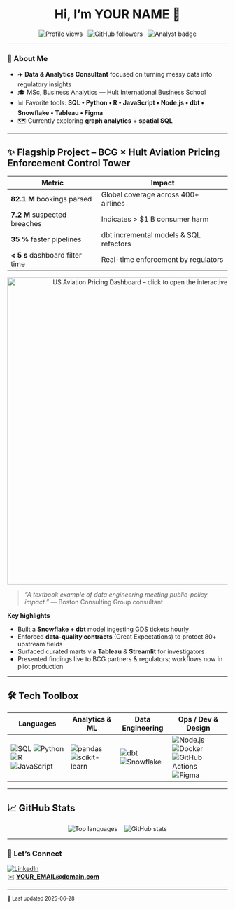 <!-- ░░ Optional banner ░░
Uncomment the next line and replace BANNER_IMAGE_URL with any hosted image
<p align="center"><img src="BANNER_IMAGE_URL" width="100%" alt="banner"></p>
-->

<h1 align="center">Hi, I’m <strong>YOUR NAME</strong> 👋</h1>

<p align="center">
  <img src="https://komarev.com/ghpvc/?username=YOUR_GITHUB_USERNAME&style=flat-square&label=Profile+views" alt="Profile views"> &nbsp;
  <img src="https://img.shields.io/github/followers/YOUR_GITHUB_USERNAME?style=social" alt="GitHub followers"> &nbsp;
  <img src="https://img.shields.io/badge/Analyst-%F0%9F%93%8C-blueviolet?logo=data" alt="Analyst badge">
</p>

---

### 🚀 About Me
- ✈️ **Data & Analytics Consultant** focused on turning messy data into regulatory insights  
- 🎓 MSc, Business Analytics — Hult International Business School  
- 📊 Favorite tools: **SQL • Python • R • JavaScript • Node.js • dbt • Snowflake • Tableau • Figma**  
- 🗺️ Currently exploring **graph analytics** + **spatial SQL**

---

## ✨ Flagship Project – BCG × Hult Aviation Pricing Enforcement Control Tower

| Metric | Impact |
|--------|--------|
| **82.1 M** bookings parsed | Global coverage across 400+ airlines |
| **7.2 M** suspected breaches | Indicates &gt; \$1 B consumer harm |
| **35 %** faster pipelines | dbt incremental models & SQL refactors |
| **&lt; 5 s** dashboard filter time | Real-time enforcement by regulators |

<div align="center">
  <!-- Tableau Public auto-generates a PNG when :format=png is appended -->
  <a href="https://public.tableau.com/app/profile/mattia.bianchi1534/viz/USAviationPricingDashboard-IdentifyingUnfairPricingStrategies/Overview">
    <img
      src="https://public.tableau.com/views/USAviationPricingDashboard-IdentifyingUnfairPricingStrategies/Overview.png?:showVizHome=no&:format=png"
      width="700"
      alt="US Aviation Pricing Dashboard – click to open the interactive Tableau version" />
  </a>
</div>

> *“A textbook example of data engineering meeting public-policy impact.”* — Boston Consulting Group consultant

**Key highlights**
- Built a **Snowflake + dbt** model ingesting GDS tickets hourly  
- Enforced **data-quality contracts** (Great Expectations) to protect 80+ upstream fields  
- Surfaced curated marts via **Tableau** & **Streamlit** for investigators  
- Presented findings live to BCG partners & regulators; workflows now in pilot production  

---

## 🛠 Tech Toolbox

| Languages | Analytics & ML | Data Engineering | Ops / Dev & Design |
|-----------|----------------|------------------|--------------------|
| ![SQL](https://img.shields.io/badge/-SQL-336791?logo=postgresql&logoColor=white) ![Python](https://img.shields.io/badge/-Python-3776AB?logo=python&logoColor=white) ![R](https://img.shields.io/badge/-R-276DC3?logo=r&logoColor=white) ![JavaScript](https://img.shields.io/badge/-JavaScript-F7DF1E?logo=javascript&logoColor=black) | ![pandas](https://img.shields.io/badge/-pandas-150458?logo=pandas&logoColor=white) ![scikit-learn](https://img.shields.io/badge/-sklearn-F7931E?logo=scikitlearn&logoColor=white) | ![dbt](https://img.shields.io/badge/-dbt-FF694B?logo=dbt&logoColor=white) ![Snowflake](https://img.shields.io/badge/-Snowflake-29B5E8?logo=snowflake&logoColor=white) | ![Node.js](https://img.shields.io/badge/-Node.js-339933?logo=node.js&logoColor=white) ![Docker](https://img.shields.io/badge/-Docker-2496ED?logo=docker&logoColor=white) ![GitHub Actions](https://img.shields.io/badge/-GitHub%20Actions-2088FF?logo=githubactions&logoColor=white) ![Figma](https://img.shields.io/badge/-Figma-F24E1E?logo=figma&logoColor=white) |

---

## 📈 GitHub Stats

<p align="center">
  <img src="https://github-readme-stats.vercel.app/api/top-langs/?username=YOUR_GITHUB_USERNAME&layout=compact&hide=jupyter%20notebook" alt="Top languages">
  &nbsp;&nbsp;
  <img src="https://github-readme-stats.vercel.app/api?username=YOUR_GITHUB_USERNAME&show_icons=true&count_private=true" alt="GitHub stats">
</p>

---

### 🤝 Let’s Connect
[![LinkedIn](https://img.shields.io/badge/-LinkedIn-0A66C2?logo=linkedin&logoColor=white)](https://linkedin.com/in/YOUR_LINKEDIN)  
✉️ **YOUR_EMAIL@domain.com**

---

<sup>📝 Last updated 2025-06-28</sup>

